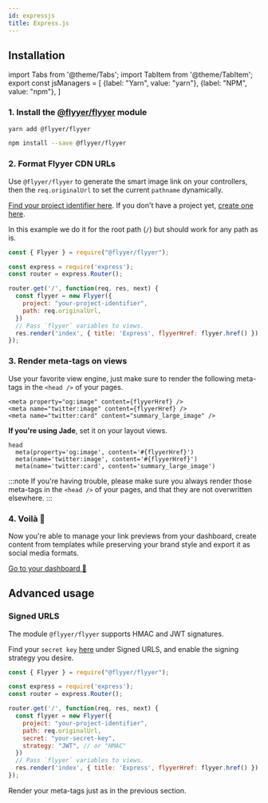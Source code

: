 ```yaml
---
id: expressjs
title: Express.js
---
```


<!-- TODO -->
<!-- > Repository: https://github.com/useflyyer/integration-examples/tree/main/examples/express -->

## Installation

<!-- MDX variables -->
import Tabs from '@theme/Tabs';
import TabItem from '@theme/TabItem';
export const jsManagers = [
  {label: "Yarn", value: "yarn"},
  {label: "NPM", value: "npm"},
]

### 1. Install the [@flyyer/flyyer](./flyyer-js.md) module

<Tabs groupId="js-manager" defaultValue="yarn" values={jsManagers}>
<TabItem value="yarn">

```bash title="Terminal.app"
yarn add @flyyer/flyyer
```

</TabItem>

<TabItem value="npm">

```bash title="Terminal.app"
npm install --save @flyyer/flyyer
```

</TabItem>
</Tabs>

### 2. Format Flyyer CDN URLs

Use `@flyyer/flyyer` to generate the smart image link on your controllers, then the `req.originalUrl` to set the current `pathname` dynamically.

[Find your project identifier here](https://flyyer.io/dashboard/_/projects/_/integrate?ref=docs). If you don't have a project yet, [create one here](https://flyyer.io/get-started?ref=docs).

In this example we do it for the root path (`/`) but should work for any path as is.

```js title="routes/index.js" {1,7-10,12}
const { Flyyer } = require("@flyyer/flyyer");

const express = require('express');
const router = express.Router();

router.get('/', function(req, res, next) {
  const flyyer = new Flyyer({
    project: "your-project-identifier",
    path: req.originalUrl,
  })
  // Pass `flyyer` variables to views.
  res.render('index', { title: 'Express', flyyerHref: flyyer.href() });
});
```

### 3. Render meta-tags on views

Use your favorite view engine, just make sure to render the following meta-tags in the `<head />` of your pages.

```tsx
<meta property="og:image" content={flyyerHref} />
<meta name="twitter:image" content={flyyerHref} />
<meta name="twitter:card" content="summary_large_image" />
```

**If you're using Jade**, set it on your layout views.

```jade title="views/layout.jade" {2-3}
head
  meta(property='og:image', content='#{flyyerHref}')
  meta(name='twitter:image', content='#{flyyerHref}')
  meta(name='twitter:card', content='summary_large_image')
```

:::note
If you're having trouble, please make sure you always render those meta-tags in the `<head />` of your pages, and that they are not overwritten elsewhere.
:::

### 4. Voilà 🎉

Now you're able to manage your link previews from your dashboard, create content from templates while preserving your brand style and export it as social media formats.

[Go to your dashboard 🚀](https://flyyer.io/dashboard/_/projects/_/)

## Advanced usage

### Signed URLS

The module `@flyyer/flyyer` supports HMAC and JWT signatures.

Find your `secret key` [here](https://www.flyyer.io/dashboard/_/projects/_/advanced) under Signed URLS, and enable the signing strategy you desire.

```js title="routes/index.js" {10-11}
const { Flyyer } = require("@flyyer/flyyer");

const express = require('express');
const router = express.Router();

router.get('/', function(req, res, next) {
  const flyyer = new Flyyer({
    project: "your-project-identifier",
    path: req.originalUrl,
    secret: "your-secret-key",
    strategy: "JWT", // or "HMAC"
  })
  // Pass `flyyer` variables to views.
  res.render('index', { title: 'Express', flyyerHref: flyyer.href() });
});
```

Render your meta-tags just as in the previous section.

